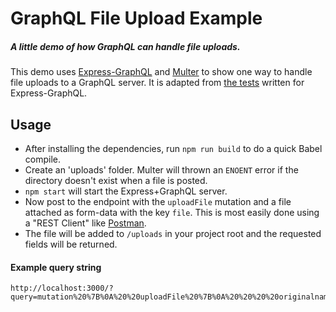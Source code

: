 # GraphQL File Upload Example
##### A little demo of how GraphQL can handle file uploads.

This demo uses [Express-GraphQL](https://github.com/graphql/express-graphql) and [Multer](https://github.com/expressjs/multer) to show one way to handle file uploads to a GraphQL server.  It is adapted from [the tests](https://github.com/graphql/express-graphql/blob/0bf6aac9ec1c02d42f5de93ff068182c304d56a4/src/__tests__/http-test.js#L676) written for Express-GraphQL.

## Usage
  - After installing the dependencies, run `npm run build` to do a quick Babel compile.
  - Create an 'uploads' folder.  Multer will thrown an `ENOENT` error if the directory doesn't exist when a file is posted.
  - `npm start` will start the Express+GraphQL server.
  - Now post to the endpoint with the `uploadFile` mutation and a file attached as form-data with the key `file`.  This is most easily done using a "REST Client" like [Postman](https://www.getpostman.com/).
  - The file will be added to `/uploads` in your project root and the requested fields will be returned.

#### Example query string
  ```
http://localhost:3000/?query=mutation%20%7B%0A%20%20uploadFile%20%7B%0A%20%20%20%20originalname%0A%20%20%20%20mimetype%0A%20%20%20%20encoding%0A%20%20%20%20destination%0A%20%20%20%20filename%0A%20%20%20%20path%0A%20%20%20%20size%0A%20%20%7D%0A%7D
```
